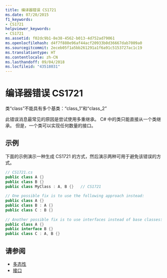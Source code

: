 ```yaml
---
title: 编译器错误 CS1721
ms.date: 07/20/2015
f1_keywords:
- CS1721
helpviewer_keywords:
- CS1721
ms.assetid: f02dc9b1-8e38-4562-b013-4d752ad79061
ms.openlocfilehash: d4f7f880e96af44acf20933b0d36667dab7009a0
ms.sourcegitcommit: 2eceb05f1a5bb261291a1f6a91c5153727ac1c19
ms.translationtype: HT
ms.contentlocale: zh-CN
ms.lasthandoff: 09/04/2018
ms.locfileid: "43518031"
---
```

# <a name="compiler-error-cs1721"></a>编译器错误 CS1721
类“class”不能具有多个基类：“class_1”和“class_2”  
  
 此错误消息最常见的原因是尝试使用多重继承。 C# 中的类只能直接从一个类继承。 但是，一个类可以实现任何数量的接口。  
  
## <a name="example"></a>示例  
 下面的示例演示一种生成 CS1721 的方式，然后演示两种可用于避免该错误的方式。  
  
```csharp  
// CS1721.cs  
public class A {}  
public class B {}  
public class MyClass : A, B {}   // CS1721  
  
// One possible fix is to use the following approach instead:  
public class A {}  
public class B : A {}  
public class C : B {}  
  
// Another possible fix is to use interfaces instead of base classes:  
public class A {}  
public interface B {}  
public class C : A, B {}  
```  
  
## <a name="see-also"></a>请参阅  

- [多态性](../../../csharp/programming-guide/classes-and-structs/polymorphism.md)  
- [接口](../../../csharp/programming-guide/interfaces/index.md)
